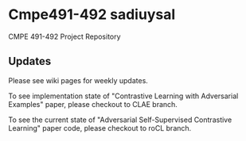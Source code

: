 # Cmpe491-492 sadiuysal
CMPE 491-492 Project Repository

## Updates
Please see wiki pages for weekly updates.

To see implementation state of "Contrastive Learning with Adversarial Examples" paper, please checkout to CLAE branch. 

To see the current state of "Adversarial Self-Supervised Contrastive Learning" paper code, please checkout to roCL branch. 

